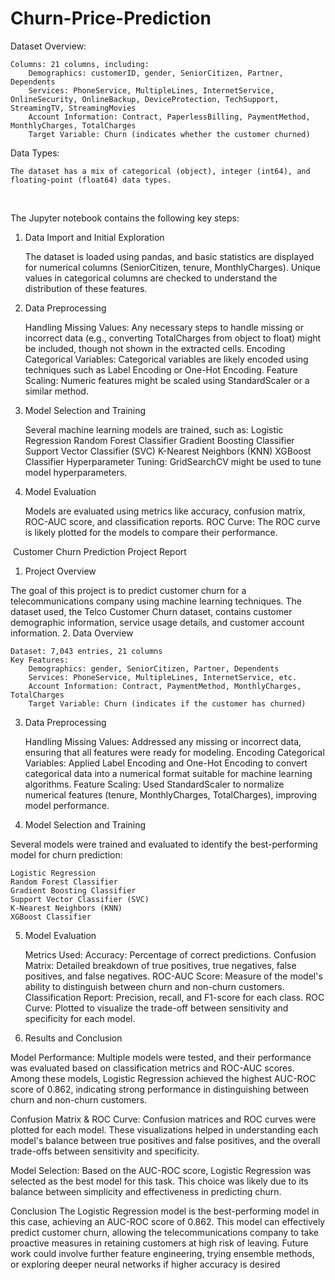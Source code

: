 # Churn-Price-Prediction
Dataset Overview:

    Columns: 21 columns, including:
        Demographics: customerID, gender, SeniorCitizen, Partner, Dependents
        Services: PhoneService, MultipleLines, InternetService, OnlineSecurity, OnlineBackup, DeviceProtection, TechSupport, StreamingTV, StreamingMovies
        Account Information: Contract, PaperlessBilling, PaymentMethod, MonthlyCharges, TotalCharges
        Target Variable: Churn (indicates whether the customer churned)

Data Types:

    The dataset has a mix of categorical (object), integer (int64), and floating-point (float64) data types.

​

The Jupyter notebook contains the following key steps:
1. Data Import and Initial Exploration

    The dataset is loaded using pandas, and basic statistics are displayed for numerical columns (SeniorCitizen, tenure, MonthlyCharges).
    Unique values in categorical columns are checked to understand the distribution of these features.

2. Data Preprocessing

    Handling Missing Values: Any necessary steps to handle missing or incorrect data (e.g., converting TotalCharges from object to float) might be included, though not shown in the extracted cells.
    Encoding Categorical Variables: Categorical variables are likely encoded using techniques such as Label Encoding or One-Hot Encoding.
    Feature Scaling: Numeric features might be scaled using StandardScaler or a similar method.

3. Model Selection and Training

    Several machine learning models are trained, such as:
        Logistic Regression
        Random Forest Classifier
        Gradient Boosting Classifier
        Support Vector Classifier (SVC)
        K-Nearest Neighbors (KNN)
        XGBoost Classifier
    Hyperparameter Tuning: GridSearchCV might be used to tune model hyperparameters.

4. Model Evaluation

    Models are evaluated using metrics like accuracy, confusion matrix, ROC-AUC score, and classification reports.
    ROC Curve: The ROC curve is likely plotted for the models to compare their performance.
   
​
Customer Churn Prediction Project Report
1. Project Overview

The goal of this project is to predict customer churn for a telecommunications company using machine learning techniques. The dataset used, the Telco Customer Churn dataset, contains customer demographic information, service usage details, and customer account information.
2. Data Overview

    Dataset: 7,043 entries, 21 columns
    Key Features:
        Demographics: gender, SeniorCitizen, Partner, Dependents
        Services: PhoneService, MultipleLines, InternetService, etc.
        Account Information: Contract, PaymentMethod, MonthlyCharges, TotalCharges
        Target Variable: Churn (indicates if the customer has churned)

3. Data Preprocessing

    Handling Missing Values: Addressed any missing or incorrect data, ensuring that all features were ready for modeling.
    Encoding Categorical Variables: Applied Label Encoding and One-Hot Encoding to convert categorical data into a numerical format suitable for machine learning algorithms.
    Feature Scaling: Used StandardScaler to normalize numerical features (tenure, MonthlyCharges, TotalCharges), improving model performance.

4. Model Selection and Training

Several models were trained and evaluated to identify the best-performing model for churn prediction:

    Logistic Regression
    Random Forest Classifier
    Gradient Boosting Classifier
    Support Vector Classifier (SVC)
    K-Nearest Neighbors (KNN)
    XGBoost Classifier

5. Model Evaluation

    Metrics Used:
        Accuracy: Percentage of correct predictions.
        Confusion Matrix: Detailed breakdown of true positives, true negatives, false positives, and false negatives.
        ROC-AUC Score: Measure of the model's ability to distinguish between churn and non-churn customers.
        Classification Report: Precision, recall, and F1-score for each class.
    ROC Curve: Plotted to visualize the trade-off between sensitivity and specificity for each model.

6. Results and Conclusion

Model Performance: Multiple models were tested, and their performance was evaluated based on classification metrics and ROC-AUC scores. Among these models, Logistic Regression achieved the highest AUC-ROC score of 0.862, indicating strong performance in distinguishing between churn and non-churn customers.

Confusion Matrix & ROC Curve: Confusion matrices and ROC curves were plotted for each model. These visualizations helped in understanding each model's balance between true positives and false positives, and the overall trade-offs between sensitivity and specificity.

Model Selection: Based on the AUC-ROC score, Logistic Regression was selected as the best model for this task. This choice was likely due to its balance between simplicity and effectiveness in predicting churn.

Conclusion
The Logistic Regression model is the best-performing model in this case, achieving an AUC-ROC score of 0.862. This model can effectively predict customer churn, allowing the telecommunications company to take proactive measures in retaining customers at high risk of leaving. Future work could involve further feature engineering, trying ensemble methods, or exploring deeper neural networks if higher accuracy is desired
